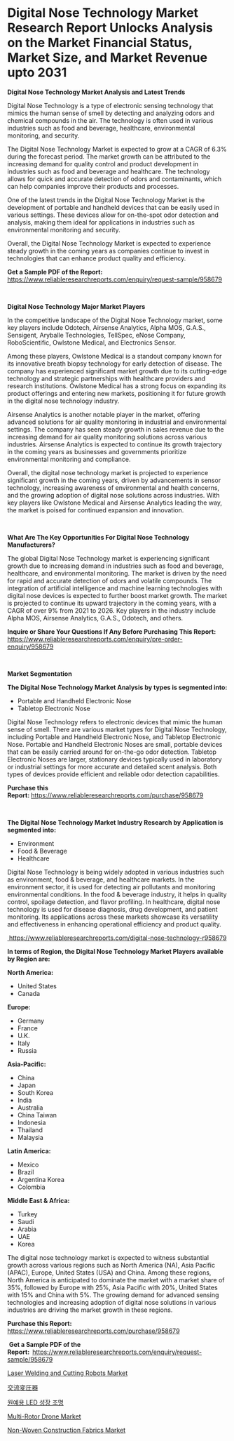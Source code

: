 <p><h1>Digital Nose Technology Market Research Report Unlocks Analysis on the Market Financial Status, Market Size, and Market Revenue upto 2031</h1></p><p><strong>Digital Nose Technology Market Analysis and Latest Trends</strong></p>
<p><p>Digital Nose Technology is a type of electronic sensing technology that mimics the human sense of smell by detecting and analyzing odors and chemical compounds in the air. The technology is often used in various industries such as food and beverage, healthcare, environmental monitoring, and security.</p><p>The Digital Nose Technology Market is expected to grow at a CAGR of 6.3% during the forecast period. The market growth can be attributed to the increasing demand for quality control and product development in industries such as food and beverage and healthcare. The technology allows for quick and accurate detection of odors and contaminants, which can help companies improve their products and processes.</p><p>One of the latest trends in the Digital Nose Technology Market is the development of portable and handheld devices that can be easily used in various settings. These devices allow for on-the-spot odor detection and analysis, making them ideal for applications in industries such as environmental monitoring and security.</p><p>Overall, the Digital Nose Technology Market is expected to experience steady growth in the coming years as companies continue to invest in technologies that can enhance product quality and efficiency.</p></p>
<p><strong>Get a Sample PDF of the Report:&nbsp;</strong> <a href="https://www.reliableresearchreports.com/enquiry/request-sample/958679">https://www.reliableresearchreports.com/enquiry/request-sample/958679</a></p>
<p>&nbsp;</p>
<p><strong>Digital Nose Technology Major Market Players</strong></p>
<p><p>In the competitive landscape of the Digital Nose Technology market, some key players include Odotech, Airsense Analytics, Alpha MOS, G.A.S., Sensigent, Aryballe Technologies, TellSpec, eNose Company, RoboScientific, Owlstone Medical, and Electronics Sensor. </p><p>Among these players, Owlstone Medical is a standout company known for its innovative breath biopsy technology for early detection of disease. The company has experienced significant market growth due to its cutting-edge technology and strategic partnerships with healthcare providers and research institutions. Owlstone Medical has a strong focus on expanding its product offerings and entering new markets, positioning it for future growth in the digital nose technology industry. </p><p>Airsense Analytics is another notable player in the market, offering advanced solutions for air quality monitoring in industrial and environmental settings. The company has seen steady growth in sales revenue due to the increasing demand for air quality monitoring solutions across various industries. Airsense Analytics is expected to continue its growth trajectory in the coming years as businesses and governments prioritize environmental monitoring and compliance. </p><p>Overall, the digital nose technology market is projected to experience significant growth in the coming years, driven by advancements in sensor technology, increasing awareness of environmental and health concerns, and the growing adoption of digital nose solutions across industries. With key players like Owlstone Medical and Airsense Analytics leading the way, the market is poised for continued expansion and innovation.</p></p>
<p>&nbsp;</p>
<p><strong>What Are The Key Opportunities For Digital Nose Technology Manufacturers?</strong></p>
<p><p>The global Digital Nose Technology market is experiencing significant growth due to increasing demand in industries such as food and beverage, healthcare, and environmental monitoring. The market is driven by the need for rapid and accurate detection of odors and volatile compounds. The integration of artificial intelligence and machine learning technologies with digital nose devices is expected to further boost market growth. The market is projected to continue its upward trajectory in the coming years, with a CAGR of over 9% from 2021 to 2026. Key players in the industry include Alpha MOS, Airsense Analytics, G.A.S., Odotech, and others.</p></p>
<p><strong>Inquire or Share Your Questions If Any Before Purchasing This Report:</strong> <a href="https://www.reliableresearchreports.com/enquiry/pre-order-enquiry/958679">https://www.reliableresearchreports.com/enquiry/pre-order-enquiry/958679</a></p>
<p>&nbsp;</p>
<p><strong>Market Segmentation</strong></p>
<p><strong>The Digital Nose Technology Market Analysis by types is segmented into:</strong></p>
<p><ul><li>Portable and Handheld Electronic Nose</li><li>Tabletop Electronic Nose</li></ul></p>
<p><p>Digital Nose Technology refers to electronic devices that mimic the human sense of smell. There are various market types for Digital Nose Technology, including Portable and Handheld Electronic Nose, and Tabletop Electronic Nose. Portable and Handheld Electronic Noses are small, portable devices that can be easily carried around for on-the-go odor detection. Tabletop Electronic Noses are larger, stationary devices typically used in laboratory or industrial settings for more accurate and detailed scent analysis. Both types of devices provide efficient and reliable odor detection capabilities.</p></p>
<p><strong>Purchase this Report:&nbsp;</strong><a href="https://www.reliableresearchreports.com/purchase/958679">https://www.reliableresearchreports.com/purchase/958679</a></p>
<p>&nbsp;</p>
<p><strong>The Digital Nose Technology Market Industry Research by Application is segmented into:</strong></p>
<p><ul><li>Environment</li><li>Food & Beverage</li><li>Healthcare</li></ul></p>
<p><p>Digital Nose Technology is being widely adopted in various industries such as environment, food & beverage, and healthcare markets. In the environment sector, it is used for detecting air pollutants and monitoring environmental conditions. In the food & beverage industry, it helps in quality control, spoilage detection, and flavor profiling. In healthcare, digital nose technology is used for disease diagnosis, drug development, and patient monitoring. Its applications across these markets showcase its versatility and effectiveness in enhancing operational efficiency and product quality.</p></p>
<p><a href="https://www.reliableresearchreports.com/digital-nose-technology-r958679">&nbsp;https://www.reliableresearchreports.com/digital-nose-technology-r958679</a></p>
<p><strong>In terms of Region, the Digital Nose Technology Market Players available by Region are:</strong></p>
<p>
    <p> <strong> North America: </strong>
        <ul>
            <li>United States</li>
            <li>Canada</li>
        </ul>
        </p> 
    <p> <strong> Europe: </strong>
        <ul>
            <li>Germany</li>
            <li>France</li>
            <li>U.K.</li>
            <li>Italy</li>
            <li>Russia</li>
        </ul>
        </p> 
    <p> <strong> Asia-Pacific: </strong>
        <ul>
            <li>China</li>
            <li>Japan</li>
            <li>South Korea</li>
            <li>India</li>
            <li>Australia</li>
            <li>China Taiwan</li>
            <li>Indonesia</li>
            <li>Thailand</li>
            <li>Malaysia</li>
        </ul>
        </p> 
    <p> <strong> Latin America: </strong>
        <ul>
            <li>Mexico</li>
            <li>Brazil</li>
            <li>Argentina Korea</li>
            <li>Colombia</li>
        </ul>
        </p> 
    <p> <strong> Middle East & Africa: </strong>
        <ul>
            <li>Turkey</li>
            <li>Saudi</li>
            <li>Arabia</li>
            <li>UAE</li>
            <li>Korea</li>
        </ul>
    </p>
    </p>
<p><p>The digital nose technology market is expected to witness substantial growth across various regions such as North America (NA), Asia Pacific (APAC), Europe, United States (USA) and China. Among these regions, North America is anticipated to dominate the market with a market share of 35%, followed by Europe with 25%, Asia Pacific with 20%, United States with 15% and China with 5%. The growing demand for advanced sensing technologies and increasing adoption of digital nose solutions in various industries are driving the market growth in these regions.</p></p>
<p><strong>Purchase this Report: </strong><a href="https://www.reliableresearchreports.com/purchase/958679">https://www.reliableresearchreports.com/purchase/958679</a></p>
<p>&nbsp;<strong>Get a Sample PDF of the Report:&nbsp;&nbsp;</strong><a href="https://www.reliableresearchreports.com/enquiry/request-sample/958679">https://www.reliableresearchreports.com/enquiry/request-sample/958679</a></p>
<p><strong></strong></p>
<p><p><a href="https://github.com/vimar16th/Market-Research-Report-List-6/blob/main/laser-welding-and-cutting-robots-market.md">Laser Welding and Cutting Robots Market</a></p><p><a href="https://github.com/mohamedbakry57/Market-Research-Report-List-6/blob/main/689252587385.md">交流変圧器</a></p><p><a href="https://github.com/laholand/Market-Research-Report-List-6/blob/main/8065801108273.md">원예용 LED 성장 조명</a></p><p><a href="https://issuu.com/reportprime-2/docs/multi-rotor-drone-market-size-2030._72b0250dd662e7">Multi-Rotor Drone Market</a></p><p><a href="https://github.com/luckyshygirl/Market-Research-Report-List-6/blob/main/non-woven-construction-fabrics-market.md">Non-Woven Construction Fabrics Market</a></p></p>